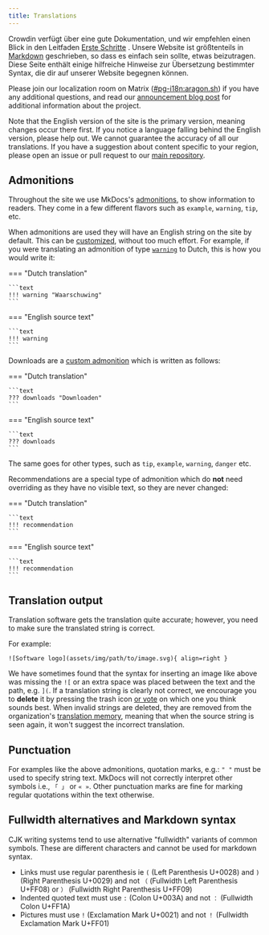 ```yaml
---
title: Translations
---
```


Crowdin verfügt über eine gute Dokumentation, und wir empfehlen einen Blick in den Leitfaden [Erste Schritte](https://support.crowdin.com/crowdin-intro/) . Unsere Website ist größtenteils in [Markdown](https://de.wikipedia.org/wiki/Markdown) geschrieben, so dass es einfach sein sollte, etwas beizutragen. Diese Seite enthält einige hilfreiche Hinweise zur Übersetzung bestimmter Syntax, die dir auf unserer Website begegnen können.

Please join our localization room on Matrix ([#pg-i18n:aragon.sh](https://matrix.to/#/%23pg-i18n:aragon.sh)) if you have any additional questions, and read our [announcement blog post](https://blog.privacyguides.org/2023/02/26/i18n-announcement/) for additional information about the project.

Note that the English version of the site is the primary version, meaning changes occur there first. If you notice a language falling behind the English version, please help out. We cannot guarantee the accuracy of all our translations. If you have a suggestion about content specific to your region, please open an issue or pull request to our [main repository](https://github.com/privacyguides/privacyguides.org).

## Admonitions

Throughout the site we use MkDocs's [admonitions](https://squidfunk.github.io/mkdocs-material/reference/admonitions/#usage), to show information to readers. They come in a few different flavors such as `example`, `warning`, `tip`, etc.

When admonitions are used they will have an English string on the site by default. This can be [customized](https://squidfunk.github.io/mkdocs-material/reference/admonitions/#changing-the-title), without too much effort. For example, if you were translating an admonition of type [`warning`](https://squidfunk.github.io/mkdocs-material/reference/admonitions/#type:warning) to Dutch, this is how you would write it:

=== "Dutch translation"

    ```text
    !!! warning "Waarschuwing"
    ```

=== "English source text"

    ```text
    !!! warning
    ```

Downloads are a [custom admonition](https://squidfunk.github.io/mkdocs-material/reference/admonitions/#custom-admonitions) which is written as follows:

=== "Dutch translation"

    ```text
    ??? downloads "Downloaden"
    ```

=== "English source text"

    ```text
    ??? downloads
    ```

The same goes for other types, such as `tip`, `example`, `warning`, `danger` etc.

Recommendations are a special type of admonition which do **not** need overriding as they have no visible text, so they are never changed:

=== "Dutch translation"

    ```text
    !!! recommendation
    ```

=== "English source text"

    ```text
    !!! recommendation
    ```

## Translation output

Translation software gets the translation quite accurate; however, you need to make sure the translated string is correct.

For example:

```text
![Software logo](assets/img/path/to/image.svg){ align=right }
```

We have sometimes found that the syntax for inserting an image like above was missing the `![` or an extra space was placed between the text and the path, e.g. `](`. If a translation string is clearly not correct, we encourage you to **delete** it by pressing the trash icon [or vote](https://support.crowdin.com/enterprise/getting-started-for-volunteers/#voting-view) on which one you think sounds best. When invalid strings are deleted, they are removed from the organization's [translation memory](https://support.crowdin.com/enterprise/translation-memory), meaning that when the source string is seen again, it won't suggest the incorrect translation.

## Punctuation

For examples like the above admonitions, quotation marks, e.g.: `" "` must be used to specify string text. MkDocs will not correctly interpret other symbols i.e., `「 」` or `« »`. Other punctuation marks are fine for marking regular quotations within the text otherwise.

## Fullwidth alternatives and Markdown syntax

CJK writing systems tend to use alternative "fullwidth" variants of common symbols. These are different characters and cannot be used for markdown syntax.

- Links must use regular parenthesis ie `(` (Left Parenthesis U+0028) and `)` (Right Parenthesis U+0029) and not `（` (Fullwidth Left Parenthesis U+FF08) or `）` (Fullwidth Right Parenthesis U+FF09)
- Indented quoted text must use `:` (Colon U+003A) and not `：` (Fullwidth Colon U+FF1A)
- Pictures must use `!` (Exclamation Mark U+0021) and not `！` (Fullwidth Exclamation Mark U+FF01) 
